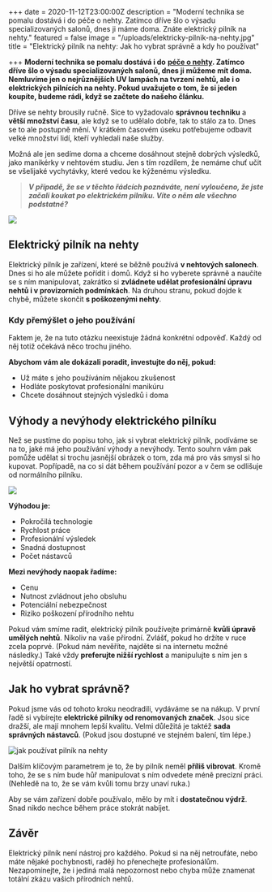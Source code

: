 +++
date = 2020-11-12T23:00:00Z
description = "Moderní technika se pomalu dostává i do péče o nehty. Zatímco dříve šlo o výsadu specializovaných salonů, dnes ji máme doma. Znáte elektrický pilník na nehty."
featured = false
image = "/uploads/elektricky-pilnik-na-nehty.jpg"
title = "Elektrický pilník na nehty: Jak ho vybrat správně a kdy ho používat"

+++
**Moderní technika se pomalu dostává i do** [**péče o nehty**](https://www.upravenenehty.cz/spravna-pece-o-nehty-aby-byly-zdrave-a-krasne/)**. Zatímco dříve šlo o výsadu specializovaných salonů, dnes ji můžeme mít doma. Nemluvíme jen o nejrůznějších UV lampách na tvrzení nehtů, ale i o elektrických pilnících na nehty. Pokud uvažujete o tom, že si jeden koupíte, budeme rádi, když se začtete do našeho článku.**

Dříve se nehty brousily ručně. Sice to vyžadovalo **správnou techniku** a **větší množství času**, ale když se to udělalo dobře, tak to stálo za to. Dnes se to ale postupně mění. V krátkém časovém úseku potřebujeme odbavit velké množství lidí, kteří vyhledali naše služby.

Možná ale jen sedíme doma a chceme dosáhnout stejně dobrých výsledků, jako manikérky v nehtovém studiu. Jen s tím rozdílem, že nemáme chuť učit se všelijaké vychytávky, které vedou ke kýženému výsledku.

> **_V případě, že se v těchto řádcích poznáváte, není vyloučeno, že jste začali koukat po elektrickém pilníku. Víte o něm ale všechno podstatné?_**

![](/uploads/pilnik-a-nehty.jpg)

## Elektrický pilník na nehty

Elektrický pilník je zařízení, které se běžně používá **v nehtových salonech**. Dnes si ho ale můžete pořídit i domů. Když si ho vyberete správně a naučíte se s ním manipulovat, zakrátko si **zvládnete udělat profesionální úpravu nehtů i v provizorních podmínkách**. Na druhou stranu, pokud dojde k chybě, můžete skončit **s poškozenými nehty**.

### Kdy přemýšlet o jeho používání

Faktem je, že na tuto otázku neexistuje žádná konkrétní odpověď. Každý od něj totiž očekává něco trochu jiného.

**Abychom vám ale dokázali poradit, investujte do něj, pokud:**

* Už máte s jeho používáním nějakou zkušenost
* Hodláte poskytovat profesionální manikúru
* Chcete dosáhnout stejných výsledků i doma

## Výhody a nevýhody elektrického pilníku

Než se pustíme do popisu toho, jak si vybrat elektrický pilník, podíváme se na to, jaké má jeho používání výhody a nevýhody. Tento souhrn vám pak pomůže udělat si trochu jasnější obrázek o tom, zda má pro vás smysl si ho kupovat. Popřípadě, na co si dát během používání pozor a v čem se odlišuje od normálního pilníku.

![](/uploads/vyhody-elektrickeho-pilniku.jpg)

**Výhodou je:**

* Pokročilá technologie
* Rychlost práce
* Profesionální výsledek
* Snadná dostupnost
* Počet nástavců

**Mezi nevýhody naopak řadíme:**

* Cenu
* Nutnost zvládnout jeho obsluhu
* Potenciální nebezpečnost
* Riziko poškození přírodního nehtu

Pokud vám smíme radit, elektrický pilník používejte primárně **kvůli úpravě umělých nehtů**. Nikoliv na vaše přírodní. Zvlášť, pokud ho držíte v ruce zcela poprvé. (Pokud nám nevěříte, najděte si na internetu možné následky.) Také vždy **preferujte nižší rychlost** a manipulujte s ním jen s největší opatrností.

## Jak ho vybrat správně?

Pokud jsme vás od tohoto kroku neodradili, vydáváme se na nákup. V první řadě si vybírejte **elektrické pilníky od renomovaných značek**. Jsou sice dražší, ale mají mnohem lepší kvalitu. Velmi důležitá je taktéž **sada správných nástavců**. (Pokud jsou dostupné ve stejném balení, tím lépe.)

![jak používat pilník na nehty](/uploads/jak-pouzivat-pilnik-na-nehty.jpg)

Dalším klíčovým parametrem je to, že by pilník neměl **příliš vibrovat**. Kromě toho, že se s ním bude hůř manipulovat s ním odvedete méně precizní práci. (Nehledě na to, že se vám kvůli tomu brzy unaví ruka.)

Aby se vám zařízení dobře používalo, mělo by mít i **dostatečnou výdrž**. Snad nikdo nechce během práce stokrát nabíjet.

## Závěr

Elektrický pilník není nástroj pro každého. Pokud si na něj netroufáte, nebo máte nějaké pochybnosti, raději ho přenechejte profesionálům. Nezapomínejte, že i jediná malá nepozornost nebo chyba může znamenat totální zkázu vašich přírodních nehtů.